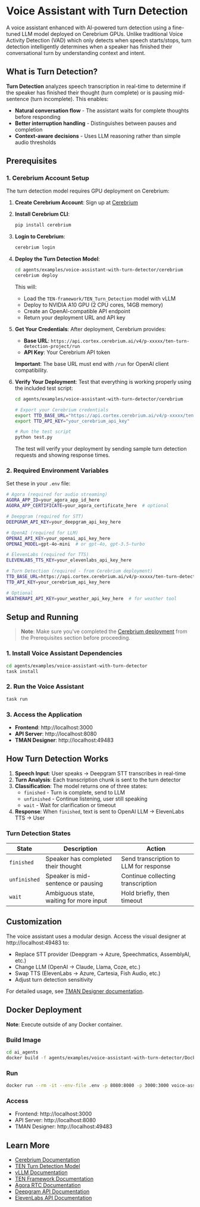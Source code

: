 # Voice Assistant with Turn Detection

A voice assistant enhanced with AI-powered turn detection using a fine-tuned LLM model deployed on Cerebrium GPUs. Unlike traditional Voice Activity Detection (VAD) which only detects when speech starts/stops, turn detection intelligently determines when a speaker has finished their conversational turn by understanding context and intent.

## What is Turn Detection?

**Turn Detection** analyzes speech transcription in real-time to determine if the speaker has finished their thought (turn complete) or is pausing mid-sentence (turn incomplete). This enables:

- **Natural conversation flow** - The assistant waits for complete thoughts before responding
- **Better interruption handling** - Distinguishes between pauses and completion
- **Context-aware decisions** - Uses LLM reasoning rather than simple audio thresholds

## Prerequisites

### 1. Cerebrium Account Setup

The turn detection model requires GPU deployment on Cerebrium:

1. **Create Cerebrium Account**: Sign up at [Cerebrium](https://www.cerebrium.ai/)
2. **Install Cerebrium CLI**:
   ```bash
   pip install cerebrium
   ```

3. **Login to Cerebrium**:
   ```bash
   cerebrium login
   ```

4. **Deploy the Turn Detection Model**:
   ```bash
   cd agents/examples/voice-assistant-with-turn-detector/cerebrium
   cerebrium deploy
   ```

   This will:
   - Load the `TEN-framework/TEN_Turn_Detection` model with vLLM
   - Deploy to NVIDIA A10 GPU (2 CPU cores, 14GB memory)
   - Create an OpenAI-compatible API endpoint
   - Return your deployment URL and API key

5. **Get Your Credentials**:
   After deployment, Cerebrium provides:
   - **Base URL**: `https://api.cortex.cerebrium.ai/v4/p-xxxxx/ten-turn-detection-project/run`
   - **API Key**: Your Cerebrium API token

   **Important**: The base URL must end with `/run` for OpenAI client compatibility.

6. **Verify Your Deployment**:
   Test that everything is working properly using the included test script:
   ```bash
   cd agents/examples/voice-assistant-with-turn-detector/cerebrium

   # Export your Cerebrium credentials
   export TTD_BASE_URL="https://api.cortex.cerebrium.ai/v4/p-xxxxx/ten-turn-detection-project/run"
   export TTD_API_KEY="your_cerebrium_api_key"

   # Run the test script
   python test.py
   ```

   The test will verify your deployment by sending sample turn detection requests and showing response times.

### 2. Required Environment Variables

Set these in your `.env` file:

```bash
# Agora (required for audio streaming)
AGORA_APP_ID=your_agora_app_id_here
AGORA_APP_CERTIFICATE=your_agora_certificate_here  # optional

# Deepgram (required for STT)
DEEPGRAM_API_KEY=your_deepgram_api_key_here

# OpenAI (required for LLM)
OPENAI_API_KEY=your_openai_api_key_here
OPENAI_MODEL=gpt-4o-mini  # or gpt-4o, gpt-3.5-turbo

# ElevenLabs (required for TTS)
ELEVENLABS_TTS_KEY=your_elevenlabs_api_key_here

# Turn Detection (required - from Cerebrium deployment)
TTD_BASE_URL=https://api.cortex.cerebrium.ai/v4/p-xxxxx/ten-turn-detection-project/run
TTD_API_KEY=your_cerebrium_api_key_here

# Optional
WEATHERAPI_API_KEY=your_weather_api_key_here  # for weather tool
```

## Setup and Running

> **Note**: Make sure you've completed the [Cerebrium deployment](#1-cerebrium-account-setup) from the Prerequisites section before proceeding.

### 1. Install Voice Assistant Dependencies

```bash
cd agents/examples/voice-assistant-with-turn-detector
task install
```

### 2. Run the Voice Assistant

```bash
task run
```

### 3. Access the Application

- **Frontend**: http://localhost:3000
- **API Server**: http://localhost:8080
- **TMAN Designer**: http://localhost:49483

## How Turn Detection Works

1. **Speech Input**: User speaks → Deepgram STT transcribes in real-time
2. **Turn Analysis**: Each transcription chunk is sent to the turn detector
3. **Classification**: The model returns one of three states:
   - `finished` - Turn is complete, send to LLM
   - `unfinished` - Continue listening, user still speaking
   - `wait` - Wait for clarification or timeout
4. **Response**: When `finished`, text is sent to OpenAI LLM → ElevenLabs TTS → User

### Turn Detection States

| State | Description | Action |
|-------|-------------|--------|
| `finished` | Speaker has completed their thought | Send transcription to LLM for response |
| `unfinished` | Speaker is mid-sentence or pausing | Continue collecting transcription |
| `wait` | Ambiguous state, waiting for more input | Hold briefly, then timeout |

## Customization

The voice assistant uses a modular design. Access the visual designer at http://localhost:49483 to:
- Replace STT provider (Deepgram → Azure, Speechmatics, AssemblyAI, etc.)
- Change LLM (OpenAI → Claude, Llama, Coze, etc.)
- Swap TTS (ElevenLabs → Azure, Cartesia, Fish Audio, etc.)
- Adjust turn detection sensitivity

For detailed usage, see [TMAN Designer documentation](https://theten.ai/docs/ten_agent/customize_agent/tman-designer).

## Docker Deployment

**Note**: Execute outside of any Docker container.

### Build Image

```bash
cd ai_agents
docker build -f agents/examples/voice-assistant-with-turn-detector/Dockerfile -t voice-assistant-turn-detector .
```

### Run

```bash
docker run --rm -it --env-file .env -p 8080:8080 -p 3000:3000 voice-assistant-turn-detector
```

### Access

- Frontend: http://localhost:3000
- API Server: http://localhost:8080
- TMAN Designer: http://localhost:49483

## Learn More

- [Cerebrium Documentation](https://docs.cerebrium.ai/)
- [TEN Turn Detection Model](https://huggingface.co/TEN-framework/TEN_Turn_Detection)
- [vLLM Documentation](https://docs.vllm.ai/)
- [TEN Framework Documentation](https://theten.ai/docs)
- [Agora RTC Documentation](https://docs.agora.io/en/voice-calling/overview/product-overview)
- [Deepgram API Documentation](https://developers.deepgram.com/)
- [ElevenLabs API Documentation](https://docs.elevenlabs.io/)
